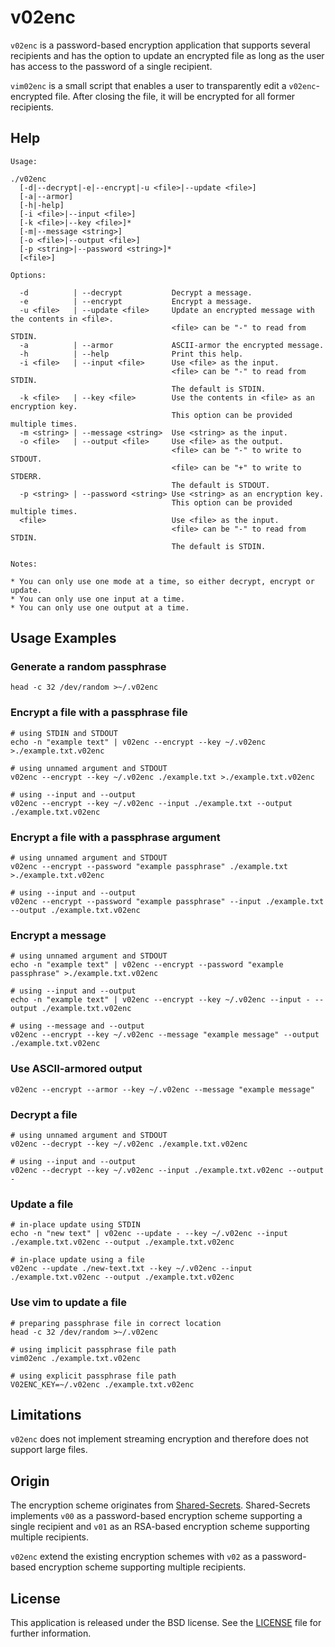 # v02enc

`v02enc` is a password-based encryption application that supports several recipients and has the option to update an encrypted file as long as the user has access to the password of a single recipient.

`vim02enc` is a small script that enables a user to transparently edit a `v02enc`-encrypted file. After closing the file, it will be encrypted for all former recipients.

## Help

```
Usage:

./v02enc
  [-d|--decrypt|-e|--encrypt|-u <file>|--update <file>]
  [-a|--armor]
  [-h|-help]
  [-i <file>|--input <file>]
  [-k <file>|--key <file>]*
  [-m|--message <string>]
  [-o <file>|--output <file>]
  [-p <string>|--password <string>]*
  [<file>]

Options:

  -d          | --decrypt           Decrypt a message.
  -e          | --encrypt           Encrypt a message.
  -u <file>   | --update <file>     Update an encrypted message with the contents in <file>.
                                    <file> can be "-" to read from STDIN.
  -a          | --armor             ASCII-armor the encrypted message.
  -h          | --help              Print this help.
  -i <file>   | --input <file>      Use <file> as the input.
                                    <file> can be "-" to read from STDIN.
                                    The default is STDIN.
  -k <file>   | --key <file>        Use the contents in <file> as an encryption key.
                                    This option can be provided multiple times.
  -m <string> | --message <string>  Use <string> as the input.
  -o <file>   | --output <file>     Use <file> as the output.
                                    <file> can be "-" to write to STDOUT.
                                    <file> can be "+" to write to STDERR.
                                    The default is STDOUT.
  -p <string> | --password <string> Use <string> as an encryption key.
                                    This option can be provided multiple times.
  <file>                            Use <file> as the input.
                                    <file> can be "-" to read from STDIN.
                                    The default is STDIN.

Notes:

* You can only use one mode at a time, so either decrypt, encrypt or update.
* You can only use one input at a time.
* You can only use one output at a time.
```

## Usage Examples

### Generate a random passphrase

```
head -c 32 /dev/random >~/.v02enc
```

### Encrypt a file with a passphrase file

```
# using STDIN and STDOUT
echo -n "example text" | v02enc --encrypt --key ~/.v02enc >./example.txt.v02enc

# using unnamed argument and STDOUT
v02enc --encrypt --key ~/.v02enc ./example.txt >./example.txt.v02enc

# using --input and --output
v02enc --encrypt --key ~/.v02enc --input ./example.txt --output ./example.txt.v02enc
```

### Encrypt a file with a passphrase argument

```
# using unnamed argument and STDOUT
v02enc --encrypt --password "example passphrase" ./example.txt >./example.txt.v02enc

# using --input and --output
v02enc --encrypt --password "example passphrase" --input ./example.txt --output ./example.txt.v02enc
```

### Encrypt a message

```
# using unnamed argument and STDOUT
echo -n "example text" | v02enc --encrypt --password "example passphrase" >./example.txt.v02enc

# using --input and --output
echo -n "example text" | v02enc --encrypt --key ~/.v02enc --input - --output ./example.txt.v02enc

# using --message and --output
v02enc --encrypt --key ~/.v02enc --message "example message" --output ./example.txt.v02enc
```

### Use ASCII-armored output

```
v02enc --encrypt --armor --key ~/.v02enc --message "example message"
```

### Decrypt a file

```
# using unnamed argument and STDOUT
v02enc --decrypt --key ~/.v02enc ./example.txt.v02enc

# using --input and --output
v02enc --decrypt --key ~/.v02enc --input ./example.txt.v02enc --output -
```

### Update a file

```
# in-place update using STDIN
echo -n "new text" | v02enc --update - --key ~/.v02enc --input ./example.txt.v02enc --output ./example.txt.v02enc

# in-place update using a file
v02enc --update ./new-text.txt --key ~/.v02enc --input ./example.txt.v02enc --output ./example.txt.v02enc
```

### Use vim to update a file

```
# preparing passphrase file in correct location
head -c 32 /dev/random >~/.v02enc

# using implicit passphrase file path
vim02enc ./example.txt.v02enc

# using explicit passphrase file path
V02ENC_KEY=~/.v02enc ./example.txt.v02enc
```

## Limitations

`v02enc` does not implement streaming encryption and therefore does not support large files.

## Origin

The encryption scheme originates from [Shared-Secrets](https://github.com/yahesh/shared-secrets). Shared-Secrets implements `v00` as a password-based encryption scheme supporting a single recipient and `v01` as an RSA-based encryption scheme supporting multiple recipients.

`v02enc` extend the existing encryption schemes with `v02` as a password-based encryption scheme supporting multiple recipients.

## License

This application is released under the BSD license. See the [LICENSE](LICENSE) file for further information.
